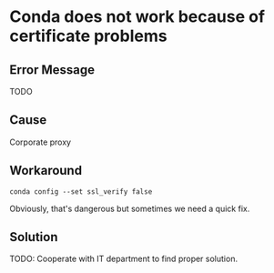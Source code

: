 # Conda does not work because of certificate problems

## Error Message
TODO

## Cause
Corporate proxy

## Workaround
```
conda config --set ssl_verify false
```
Obviously, that's dangerous but sometimes we need a quick fix.

## Solution
TODO: Cooperate with IT department to find proper solution. 
